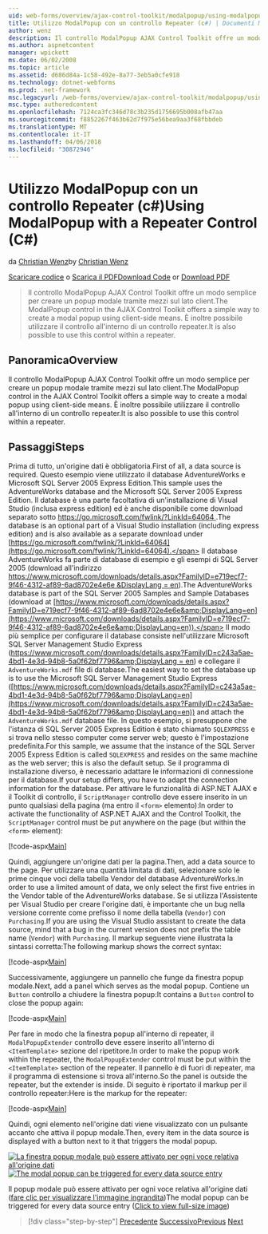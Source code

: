 ```yaml
---
uid: web-forms/overview/ajax-control-toolkit/modalpopup/using-modalpopup-with-a-repeater-control-cs
title: Utilizzo ModalPopup con un controllo Repeater (c#) | Documenti Microsoft
author: wenz
description: Il controllo ModalPopup AJAX Control Toolkit offre un modo semplice per creare un popup modale tramite mezzi sul lato client. È anche possibile usare questo Contr....
ms.author: aspnetcontent
manager: wpickett
ms.date: 06/02/2008
ms.topic: article
ms.assetid: d686d84a-1c58-492e-8a77-3eb5a0cfe918
ms.technology: dotnet-webforms
ms.prod: .net-framework
msc.legacyurl: /web-forms/overview/ajax-control-toolkit/modalpopup/using-modalpopup-with-a-repeater-control-cs
msc.type: authoredcontent
ms.openlocfilehash: 7124ca3fc346d78c3b235d1756695b008afb47aa
ms.sourcegitcommit: f8852267f463b62d7f975e56bea9aa3f68fbbdeb
ms.translationtype: MT
ms.contentlocale: it-IT
ms.lasthandoff: 04/06/2018
ms.locfileid: "30872946"
---
```

<a name="using-modalpopup-with-a-repeater-control-c"></a><span data-ttu-id="be871-104">Utilizzo ModalPopup con un controllo Repeater (c#)</span><span class="sxs-lookup"><span data-stu-id="be871-104">Using ModalPopup with a Repeater Control (C#)</span></span>
====================
<span data-ttu-id="be871-105">da [Christian Wenz](https://github.com/wenz)</span><span class="sxs-lookup"><span data-stu-id="be871-105">by [Christian Wenz](https://github.com/wenz)</span></span>

<span data-ttu-id="be871-106">[Scaricare codice](http://download.microsoft.com/download/2/4/0/24052038-f942-4336-905b-b60ae56f0dd5/ModalPopup2.cs.zip) o [Scarica il PDF](http://download.microsoft.com/download/b/6/a/b6ae89ee-df69-4c87-9bfb-ad1eb2b23373/modalpopup2CS.pdf)</span><span class="sxs-lookup"><span data-stu-id="be871-106">[Download Code](http://download.microsoft.com/download/2/4/0/24052038-f942-4336-905b-b60ae56f0dd5/ModalPopup2.cs.zip) or [Download PDF](http://download.microsoft.com/download/b/6/a/b6ae89ee-df69-4c87-9bfb-ad1eb2b23373/modalpopup2CS.pdf)</span></span>

> <span data-ttu-id="be871-107">Il controllo ModalPopup AJAX Control Toolkit offre un modo semplice per creare un popup modale tramite mezzi sul lato client.</span><span class="sxs-lookup"><span data-stu-id="be871-107">The ModalPopup control in the AJAX Control Toolkit offers a simple way to create a modal popup using client-side means.</span></span> <span data-ttu-id="be871-108">È inoltre possibile utilizzare il controllo all'interno di un controllo repeater.</span><span class="sxs-lookup"><span data-stu-id="be871-108">It is also possible to use this control within a repeater.</span></span>


## <a name="overview"></a><span data-ttu-id="be871-109">Panoramica</span><span class="sxs-lookup"><span data-stu-id="be871-109">Overview</span></span>

<span data-ttu-id="be871-110">Il controllo ModalPopup AJAX Control Toolkit offre un modo semplice per creare un popup modale tramite mezzi sul lato client.</span><span class="sxs-lookup"><span data-stu-id="be871-110">The ModalPopup control in the AJAX Control Toolkit offers a simple way to create a modal popup using client-side means.</span></span> <span data-ttu-id="be871-111">È inoltre possibile utilizzare il controllo all'interno di un controllo repeater.</span><span class="sxs-lookup"><span data-stu-id="be871-111">It is also possible to use this control within a repeater.</span></span>

## <a name="steps"></a><span data-ttu-id="be871-112">Passaggi</span><span class="sxs-lookup"><span data-stu-id="be871-112">Steps</span></span>

<span data-ttu-id="be871-113">Prima di tutto, un'origine dati è obbligatoria.</span><span class="sxs-lookup"><span data-stu-id="be871-113">First of all, a data source is required.</span></span> <span data-ttu-id="be871-114">Questo esempio viene utilizzato il database AdventureWorks e Microsoft SQL Server 2005 Express Edition.</span><span class="sxs-lookup"><span data-stu-id="be871-114">This sample uses the AdventureWorks database and the Microsoft SQL Server 2005 Express Edition.</span></span> <span data-ttu-id="be871-115">Il database è una parte facoltativa di un'installazione di Visual Studio (inclusa express edition) ed è anche disponibile come download separato sotto [ https://go.microsoft.com/fwlink/?LinkId=64064 ](https://go.microsoft.com/fwlink/?LinkId=64064).</span><span class="sxs-lookup"><span data-stu-id="be871-115">The database is an optional part of a Visual Studio installation (including express edition) and is also available as a separate download under [https://go.microsoft.com/fwlink/?LinkId=64064](https://go.microsoft.com/fwlink/?LinkId=64064).</span></span> <span data-ttu-id="be871-116">Il database AdventureWorks fa parte di database di esempio e gli esempi di SQL Server 2005 (download all'indirizzo [ https://www.microsoft.com/downloads/details.aspx?FamilyID=e719ecf7-9f46-4312-af89-6ad8702e4e6e &amp;DisplayLang = en](https://www.microsoft.com/downloads/details.aspx?FamilyID=e719ecf7-9f46-4312-af89-6ad8702e4e6e&amp;DisplayLang=en)).</span><span class="sxs-lookup"><span data-stu-id="be871-116">The AdventureWorks database is part of the SQL Server 2005 Samples and Sample Databases (download at [https://www.microsoft.com/downloads/details.aspx?FamilyID=e719ecf7-9f46-4312-af89-6ad8702e4e6e&amp;DisplayLang=en](https://www.microsoft.com/downloads/details.aspx?FamilyID=e719ecf7-9f46-4312-af89-6ad8702e4e6e&amp;DisplayLang=en)).</span></span> <span data-ttu-id="be871-117">Il modo più semplice per configurare il database consiste nell'utilizzare Microsoft SQL Server Management Studio Express ([https://www.microsoft.com/downloads/details.aspx?FamilyID=c243a5ae-4bd1-4e3d-94b8-5a0f62bf7796&amp;DisplayLang = en](https://www.microsoft.com/downloads/details.aspx?FamilyID=c243a5ae-4bd1-4e3d-94b8-5a0f62bf7796&amp;DisplayLang=en)) e collegare il `AdventureWorks.mdf` file di database.</span><span class="sxs-lookup"><span data-stu-id="be871-117">The easiest way to set the database up is to use the Microsoft SQL Server Management Studio Express ([https://www.microsoft.com/downloads/details.aspx?FamilyID=c243a5ae-4bd1-4e3d-94b8-5a0f62bf7796&amp;DisplayLang=en](https://www.microsoft.com/downloads/details.aspx?FamilyID=c243a5ae-4bd1-4e3d-94b8-5a0f62bf7796&amp;DisplayLang=en)) and attach the `AdventureWorks.mdf` database file.</span></span> <span data-ttu-id="be871-118">In questo esempio, si presuppone che l'istanza di SQL Server 2005 Express Edition è stato chiamato `SQLEXPRESS` e si trova nello stesso computer come server web; questo è l'impostazione predefinita.</span><span class="sxs-lookup"><span data-stu-id="be871-118">For this sample, we assume that the instance of the SQL Server 2005 Express Edition is called `SQLEXPRESS` and resides on the same machine as the web server; this is also the default setup.</span></span> <span data-ttu-id="be871-119">Se il programma di installazione diverso, è necessario adattare le informazioni di connessione per il database.</span><span class="sxs-lookup"><span data-stu-id="be871-119">If your setup differs, you have to adapt the connection information for the database.</span></span> <span data-ttu-id="be871-120">Per attivare le funzionalità di ASP.NET AJAX e il Toolkit di controllo, il `ScriptManager` controllo deve essere inserito in un punto qualsiasi della pagina (ma entro il `<form>` elemento):</span><span class="sxs-lookup"><span data-stu-id="be871-120">In order to activate the functionality of ASP.NET AJAX and the Control Toolkit, the `ScriptManager` control must be put anywhere on the page (but within the `<form>` element):</span></span>

[!code-aspx[Main](using-modalpopup-with-a-repeater-control-cs/samples/sample1.aspx)]

<span data-ttu-id="be871-121">Quindi, aggiungere un'origine dati per la pagina.</span><span class="sxs-lookup"><span data-stu-id="be871-121">Then, add a data source to the page.</span></span> <span data-ttu-id="be871-122">Per utilizzare una quantità limitata di dati, selezionare solo le prime cinque voci della tabella Vendor del database AdventureWorks.</span><span class="sxs-lookup"><span data-stu-id="be871-122">In order to use a limited amount of data, we only select the first five entries in the Vendor table of the AdventureWorks database.</span></span> <span data-ttu-id="be871-123">Se si utilizza l'Assistente per Visual Studio per creare l'origine dati, è importante che un bug nella versione corrente come prefisso il nome della tabella (`Vendor`) con `Purchasing`.</span><span class="sxs-lookup"><span data-stu-id="be871-123">If you are using the Visual Studio assistant to create the data source, mind that a bug in the current version does not prefix the table name (`Vendor`) with `Purchasing`.</span></span> <span data-ttu-id="be871-124">Il markup seguente viene illustrata la sintassi corretta:</span><span class="sxs-lookup"><span data-stu-id="be871-124">The following markup shows the correct syntax:</span></span>

[!code-aspx[Main](using-modalpopup-with-a-repeater-control-cs/samples/sample2.aspx)]

<span data-ttu-id="be871-125">Successivamente, aggiungere un pannello che funge da finestra popup modale.</span><span class="sxs-lookup"><span data-stu-id="be871-125">Next, add a panel which serves as the modal popup.</span></span> <span data-ttu-id="be871-126">Contiene un `Button` controllo a chiudere la finestra popup:</span><span class="sxs-lookup"><span data-stu-id="be871-126">It contains a `Button` control to close the popup again:</span></span>

[!code-aspx[Main](using-modalpopup-with-a-repeater-control-cs/samples/sample3.aspx)]

<span data-ttu-id="be871-127">Per fare in modo che la finestra popup all'interno di repeater, il `ModalPopupExtender` controllo deve essere inserito all'interno di `<ItemTemplate>` sezione del ripetitore.</span><span class="sxs-lookup"><span data-stu-id="be871-127">In order to make the popup work within the repeater, the `ModalPopupExtender` control must be put within the `<ItemTemplate>` section of the repeater.</span></span> <span data-ttu-id="be871-128">Il pannello è di fuori di repeater, ma il programma di estensione si trova all'interno.</span><span class="sxs-lookup"><span data-stu-id="be871-128">So the panel is outside the repeater, but the extender is inside.</span></span> <span data-ttu-id="be871-129">Di seguito è riportato il markup per il controllo repeater:</span><span class="sxs-lookup"><span data-stu-id="be871-129">Here is the markup for the repeater:</span></span>

[!code-aspx[Main](using-modalpopup-with-a-repeater-control-cs/samples/sample4.aspx)]

<span data-ttu-id="be871-130">Quindi, ogni elemento nell'origine dati viene visualizzato con un pulsante accanto che attiva il popup modale.</span><span class="sxs-lookup"><span data-stu-id="be871-130">Then, every item in the data source is displayed with a button next to it that triggers the modal popup.</span></span>


<span data-ttu-id="be871-131">[![La finestra popup modale può essere attivato per ogni voce relativa all'origine dati](using-modalpopup-with-a-repeater-control-cs/_static/image2.png)](using-modalpopup-with-a-repeater-control-cs/_static/image1.png)</span><span class="sxs-lookup"><span data-stu-id="be871-131">[![The modal popup can be triggered for every data source entry](using-modalpopup-with-a-repeater-control-cs/_static/image2.png)](using-modalpopup-with-a-repeater-control-cs/_static/image1.png)</span></span>

<span data-ttu-id="be871-132">Il popup modale può essere attivato per ogni voce relativa all'origine dati ([fare clic per visualizzare l'immagine ingrandita](using-modalpopup-with-a-repeater-control-cs/_static/image3.png))</span><span class="sxs-lookup"><span data-stu-id="be871-132">The modal popup can be triggered for every data source entry ([Click to view full-size image](using-modalpopup-with-a-repeater-control-cs/_static/image3.png))</span></span>

> [!div class="step-by-step"]
> <span data-ttu-id="be871-133">[Precedente](launching-a-modal-popup-window-from-server-code-cs.md)
> [Successivo](handling-postbacks-from-a-modalpopup-cs.md)</span><span class="sxs-lookup"><span data-stu-id="be871-133">[Previous](launching-a-modal-popup-window-from-server-code-cs.md)
[Next](handling-postbacks-from-a-modalpopup-cs.md)</span></span>
